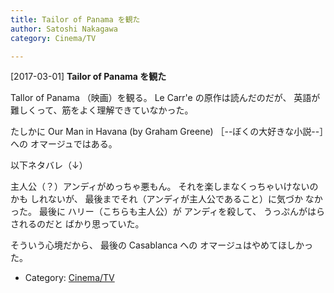 ```yaml
---
title: Tailor of Panama を観た
author: Satoshi Nakagawa
category: Cinema/TV

---
```


[2017-03-01] **Tailor of Panama を観た** 

 Tallor of Panama （映画）を観る。
Le Carr\'e の原作は読んだのだが、
英語が難しくって、筋をよく理解できていなかった。

 たしかに 
Our Man in Havana (by Graham Greene) 
［--ぼくの大好きな小説--］への
オマージュではある。

 以下ネタバレ（↓）

<!--more-->

 主人公（？）アンディがめっちゃ悪もん。
それを楽しまなくっちゃいけないのかも
しれないが、
最後までそれ（アンディが主人公であること）に気づか
なかった。
最後に
ハリー（こちらも主人公）が
アンディを殺して、
うっぷんがはらされるのだと
ばかり思っていた。

 そういう心境だから、
最後の Casablanca への
オマージュはやめてほしかった。

- Category: [Cinema/TV](https://merapano.github.io/categories.html#Cinema/TV)

